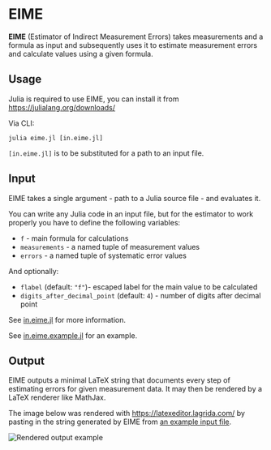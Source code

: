 # EIME

**EIME** (Estimator of Indirect Measurement Errors) takes measurements and a formula as input and subsequently uses it to estimate measurement errors and calculate values using a given formula.

## Usage

Julia is required to use EIME, you can install it from https://julialang.org/downloads/

Via CLI:

```shell-session
julia eime.jl [in.eime.jl]
```

`[in.eime.jl]` is to be substituted for a path to an input file.

## Input

EIME takes a single argument - path to a Julia source file - and evaluates it.

You can write any Julia code in an input file, but for the estimator to work properly you have to define the following variables:

- `f` - main formula for calculations
- `measurements` - a named tuple of measurement values
- `errors` - a named tuple of systematic error values

And optionally:

- `flabel` (default: `"f"`)- escaped label for the main value to be calculated
- `digits_after_decimal_point` (default: `4`) - number of digits after decimal point

See [in.eime.jl](in.eime.jl) for more information.

See [in.eime.example.jl](in.eime.example.jl) for an example.

## Output

EIME outputs a minimal LaTeX string that documents every step of estimating errors for given measurement data. It may then be rendered by a LaTeX renderer like MathJax.

The image below was rendered with https://latexeditor.lagrida.com/ by pasting in the string generated by EIME from [an example input file](in.eime.example.jl).

![Rendered output example](https://user-images.githubusercontent.com/47787629/199022621-809288a2-a50b-4a9c-84cd-2d6bf819cdd1.png)

